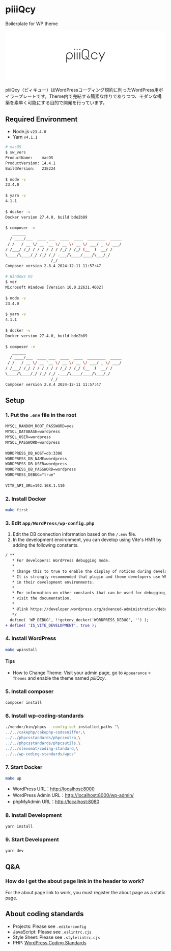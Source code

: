 # piiiQcy

Boilerplate for WP theme

![logo](docs/assets/images/logo.png)

piiiQcy（ピィキュー）はWordPressコーディング規約に則ったWordPress用ボイラープレートです。Theme内で完結する簡素な作りでありつつ、モダンな構築を素早く可能にする目的で開発を行っています。

## Required Environment

- Node.js `v23.4.0`
- Yarn `v4.1.1`

```bash
# macOS
$ sw_vers
ProductName:    macOS
ProductVersion: 14.4.1
BuildVersion:   23E224

$ node -v
23.4.0

$ yarn -v
4.1.1

$ docker -v
Docker version 27.4.0, build bde2b89

$ composer -v
   ______
  / ____/___  ____ ___  ____  ____  ________  _____
 / /   / __ \/ __ `__ \/ __ \/ __ \/ ___/ _ \/ ___/
/ /___/ /_/ / / / / / / /_/ / /_/ (__  )  __/ /
\____/\____/_/ /_/ /_/ .___/\____/____/\___/_/
                    /_/
Composer version 2.8.4 2024-12-11 11:57:47

# Windows OS
$ ver
Microsoft Windows [Version 10.0.22631.4602]

$ node -v
23.4.0

$ yarn -v
4.1.1

$ docker -v
Docker version 27.4.0, build bde2b89

$ composer -v
   ______
  / ____/___  ____ ___  ____  ____  ________  _____
 / /   / __ \/ __ `__ \/ __ \/ __ \/ ___/ _ \/ ___/
/ /___/ /_/ / / / / / / /_/ / /_/ (__  )  __/ /
\____/\____/_/ /_/ /_/ .___/\____/____/\___/_/
                    /_/
Composer version 2.8.4 2024-12-11 11:57:47
```

## Setup

### 1. Put the `.env` file in the root

```apache
MYSQL_RANDOM_ROOT_PASSWORD=yes
MYSQL_DATABASE=wordpress
MYSQL_USER=wordpress
MYSQL_PASSWORD=wordpress

WORDPRESS_DB_HOST=db:3306
WORDPRESS_DB_NAME=wordpress
WORDPRESS_DB_USER=wordpress
WORDPRESS_DB_PASSWORD=wordpress
WORDPRESS_DEBUG="true"

VITE_API_URL=192.168.1.110
```

### 2. Install Docker

```bash
make first
```

### 3. Edit `app/WordPress/wp-config.php`

1. Edit the DB connection information based on the `/.env` file.
2. In the development environment, you can develop using Vite's HMR by adding the following constants.

```diff
/ **
   * For developers: WordPress debugging mode.
   *
   * Change this to true to enable the display of notices during development.
   * It is strongly recommended that plugin and theme developers use WP_DEBUG
   * in their development environments.
   *
   * For information on other constants that can be used for debugging,
   * visit the documentation.
   *
   * @link https://developer.wordpress.org/advanced-administration/debug/debug-wordpress/
   */
  define( 'WP_DEBUG', !!getenv_docker('WORDPRESS_DEBUG', '') );
+ define( 'IS_VITE_DEVELOPMENT', true );
```

### 4. Install WordPress

```bash
make wpinstall
```

#### Tips

- How to Change Theme: Visit your admin page, go to `Appearance` > `Themes` and enable the theme named _piiiQcy_.

### 5. Install composer

```bash
composer install
```

### 6. Install wp-coding-standards

```bash
./vendor/bin/phpcs --config-set installed_paths "\
../../cakephp/cakephp-codesniffer,\
../../phpcsstandards/phpcsextra,\
../../phpcsstandards/phpcsutils,\
../../slevomat/coding-standard,\
../../wp-coding-standards/wpcs"
```

### 7. Start Docker

```bash
make up
```

- WordPress URL：<http://localhost:8000>
- WordPress Admin URL：<http://localhost:8000/wp-admin/>
- phpMyAdmin URL：<http://localhost:8080>

### 8. Install Development

```bash
yarn install
```

### 9. Start Development

```bash
yarn dev
```

## Q&A

### How do I get the about page link in the header to work?

For the about page link to work, you must register the about page as a static page.

## About coding standards

- Projects: Please see `.editorconfig`
- JavaScript: Please see `.eslintrc.cjs`
- Style Sheet: Please see `.stylelintrc.cjs`
- PHP: [WordPress Coding Standards](https://make.wordpress.org/core/handbook/coding-standards/)
